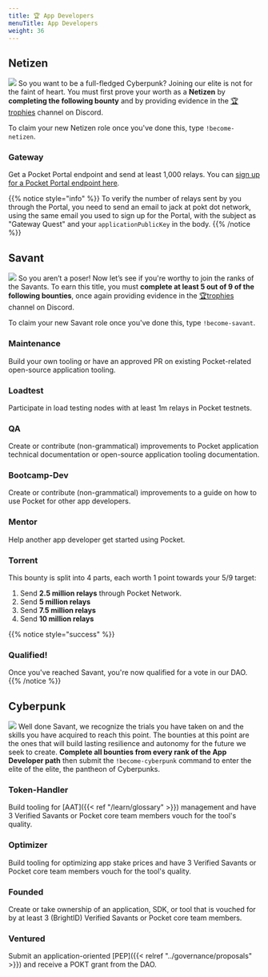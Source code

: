 ```yaml
---
title: 🏆 App Developers
menuTitle: App Developers
weight: 36
---
```



## Netizen

![](/images/dev-banner1.png)
So you want to be a full-fledged Cyberpunk? Joining our elite is not for the faint of heart. You must first prove your worth as a **Netizen** by **completing the following bounty** and by providing evidence in the [🏆trophies](https://discord.com/channels/553741558869131266/763504639299289138) channel on Discord.

To claim your new Netizen role once you've done this, type `!become-netizen`.

### **Gateway**

Get a Pocket Portal endpoint and send at least 1,000 relays. You can [sign up for a Pocket Portal endpoint here](https://www.portal.pokt.network)_._

{{% notice style="info" %}}
To verify the number of relays sent by you through the Portal, you need to send an email to jack at pokt dot network, using the same email you used to sign up for the Portal, with the subject as "Gateway Quest" and your `applicationPublicKey` in the body.
{{% /notice %}}

## Savant

![](/images/dev-banner2.png)
So you aren’t a poser! Now let’s see if you're worthy to join the ranks of the Savants. To earn this title, you must **complete at least 5 out of 9 of the following bounties**, once again providing evidence in the [🏆trophies](https://discord.com/channels/553741558869131266/763504639299289138) channel on Discord.

To claim your new Savant role once you've done this, type `!become-savant`.

### Maintenance

Build your own tooling or have an approved PR on existing Pocket-related open-source application tooling.

### Loadtest

Participate in load testing nodes with at least 1m relays in Pocket testnets.

### QA

Create or contribute (non-grammatical) improvements to Pocket application technical documentation or open-source application tooling documentation.

### Bootcamp-Dev

Create or contribute (non-grammatical) improvements to a guide on how to use Pocket for other app developers.

### Mentor

Help another app developer get started using Pocket.

### Torrent

This bounty is split into 4 parts, each worth 1 point towards your 5/9 target:

1. Send **2.5 million relays** through Pocket Network.
2. Send **5 million relays**
3. Send **7.5 million relays**
4. Send **10 million relays**

{{% notice style="success" %}}
### Qualified!

Once you've reached Savant, you're now qualified for a vote in our DAO.
{{% /notice %}}

## Cyberpunk

![](/images/dev-banner3.png)
Well done Savant, we recognize the trials you have taken on and the skills you have acquired to reach this point. The bounties at this point are the ones that will build lasting resilience and autonomy for the future we seek to create. **Complete all bounties from every rank of the App Developer path** then submit the `!become-cyberpunk` command to enter the elite of the elite, the pantheon of Cyberpunks.

### Token-Handler

Build tooling for [AAT]({{< ref "/learn/glossary" >}}) management and have 3 Verified Savants or Pocket core team members vouch for the tool's quality.

### Optimizer

Build tooling for optimizing app stake prices and have 3 Verified Savants or Pocket core team members vouch for the tool's quality.

### Founded

Create or take ownership of an application, SDK, or tool that is vouched for by at least 3 (BrightID) Verified Savants or Pocket core team members.

### Ventured

Submit an application-oriented [PEP]({{< relref "../governance/proposals" >}}) and receive a POKT grant from the DAO.
